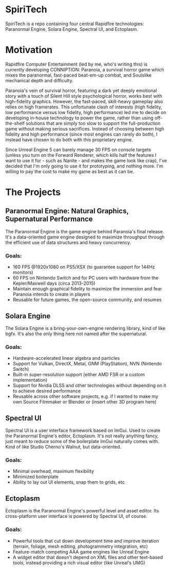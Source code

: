 # SpiriTech
SpiriTech is a repo containing four central Rapidfire technologies: Paranormal Engine, Solara Engine, Spectral UI, and Ectoplasm.

# Motivation
Rapidfire Computer Entertainment (led by me, who's writing this) is currently developing CONNIPTION: Paranoia, a survival horror game which
mixes the paranormal, fast-paced beat-em-up combat, and Soulslike mechanical depth and difficulty.

Paranoia's vein of survival horror, featuring a dark yet deeply emotional story with a touch of Silent Hill style psychological horror,
works best with high-fidelity graphics. However, the fast-paced, skill-heavy gameplay also relies on high framerates. This unfortunate
clash of interests (high fidelity, low performance versus low fidelity, high performance) led me to decide on developing in-house technology
to power the game, rather than using off-the-shelf solutions that are simply too slow to support the full-production game without making serious
sacrifices. Instead of choosing between high fidelity and high performance (since most engines can rarely do both), I instead have chosen to
do both with this proprietary engine.

Since Unreal Engine 5 can barely manage 30 FPS on console targets (unless you turn on the Forward Renderer, which kills half the features
I want to use it for - such as Nanite - and makes the game look like crap), I've decided that I'm only going to use it for prototyping,
and nothing more. I'm willing to pay the cost to make my game as best as it can be.

# The Projects

## Paranormal Engine: Natural Graphics, Supernatural Performance
The Paranormal Engine is the game engine behind Paranoia's final release. It's a data-oriented game engine designed to maximize throughput through
the efficient use of data structures and heavy concurrency.
### Goals:
- 160 FPS @1920x1080 on PS5/XSX (to guarantee support for 144Hz monitors)
- 60 FPS on Nintendo Switch and for PC users with hardware from the Kepler/Maxwell days (circa 2013-2015)
- Maintain enough graphical fidelity to maximize the immersion and fear Paranoia intends to create in players
- Reusable for future games, the open-source community, and resumes

## Solara Engine
The Solara Engine is a bring-your-own-engine rendering library, kind of like bgfx. It's also the only thing here not named after the supernatural.
### Goals:
- Hardware-accelerated linear algebra and particles
- Support for Vulkan, DirectX, Metal, GNM (PlayStation), NVN (Nintendo Switch)
- Built-in super-resolution support (either AMD FSR or a custom implementation)
- Support for Nvidia DLSS and other technologies without depending on it to achieve desired performance
- Reusable across other software projects, e.g. if I wanted to make my own Source Filmmaker or Blender or (insert other 3D program here)

## Spectral UI
Spectral UI is a user interface framework based on ImGui. Used to create the Paranormal Engine's editor, Ectoplasm. It's not really anything
fancy, just meant to reduce some of the boilerplate ImGui naturally comes with. Kind of like Studio Cherno's Walnut, but data-oriented.
### Goals:
- Minimal overhead, maximum flexibility
- Minimized boilerplate
- Ability to lay out UI elements, snap them to grids, etc

## Ectoplasm
Ectoplasm is the Paranormal Engine's powerful level and asset editor. Its cross-platform user interface is powered by Spectral UI, of course.
### Goals:
- Powerful tools that cut down development time and improve iteration (terrain, foliage, mesh editing, photogrammetry integration, etc)
- Feature-match competing AAA game engines like Unreal Engine
- A widget editor that doesn't depend on XML files and other text-based tools, instead providing a rich visual editor (like Unreal's UMG)
